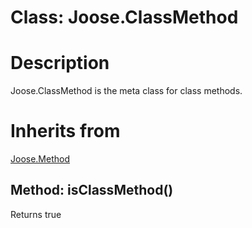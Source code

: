 # Class: Joose.ClassMethod #

# Description #

Joose.ClassMethod is the meta class for class methods.

# Inherits from #

[Joose.Method](JooseMethod.md)

## Method: isClassMethod() ##

Returns true